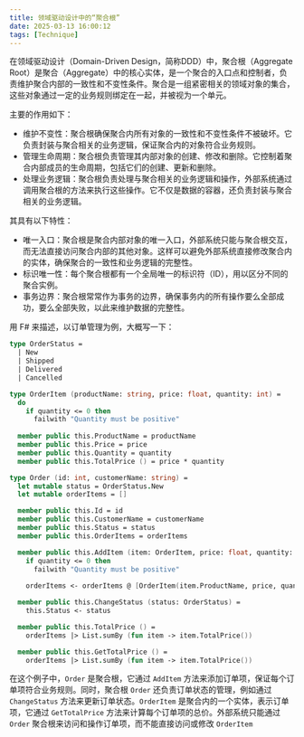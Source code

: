 ```yaml
---
title: 领域驱动设计中的“聚合根”
date: 2025-03-13 16:00:12
tags: [Technique]
---
```


在领域驱动设计（Domain-Driven Design，简称DDD）中，聚合根（Aggregate Root）是聚合（Aggregate）中的核心实体，是一个聚合的入口点和控制者，负责维护聚合内部的一致性和不变性条件。聚合是一组紧密相关的领域对象的集合，这些对象通过一定的业务规则绑定在一起，并被视为一个单元。

主要的作用如下：

- 维护不变性：聚合根确保聚合内所有对象的一致性和不变性条件不被破坏。它负责封装与聚合相关的业务逻辑，保证聚合内的对象符合业务规则。
- 管理生命周期：聚合根负责管理其内部对象的创建、修改和删除。它控制着聚合内部成员的生命周期，包括它们的创建、更新和删除。
- 处理业务逻辑：聚合根负责处理与聚合相关的业务逻辑和操作，外部系统通过调用聚合根的方法来执行这些操作。它不仅是数据的容器，还负责封装与聚合相关的业务逻辑。

其具有以下特性：

- 唯一入口：聚合根是聚合内部对象的唯一入口，外部系统只能与聚合根交互，而无法直接访问聚合内部的其他对象。这样可以避免外部系统直接修改聚合内的实体，确保聚合的一致性和业务逻辑的完整性。
- 标识唯一性：每个聚合根都有一个全局唯一的标识符（ID），用以区分不同的聚合实例。
- 事务边界：聚合根常常作为事务的边界，确保事务内的所有操作要么全部成功，要么全部失败，以此来维护数据的完整性。

用 F# 来描述，以订单管理为例，大概写一下：

```fsharp
type OrderStatus = 
  | New
  | Shipped
  | Delivered
  | Cancelled

type OrderItem (productName: string, price: float, quantity: int) = 
  do
    if quantity <= 0 then
      failwith "Quantity must be positive"
  
  member public this.ProductName = productName
  member public this.Price = price
  member public this.Quantity = quantity
  member public this.TotalPrice () = price * quantity

type Order (id: int, customerName: string) = 
  let mutable status = OrderStatus.New
  let mutable orderItems = []

  member public this.Id = id
  member public this.CustomerName = customerName
  member public this.Status = status
  member public this.OrderItems = orderItems

  member public this.AddItem (item: OrderItem, price: float, quantity: int) =
    if quantity <= 0 then
      failwith "Quantity must be positive"
    
    orderItems <- orderItems @ [OrderItem(item.ProductName, price, quantity)]

  member public this.ChangeStatus (status: OrderStatus) =
    this.Status <- status

  member public this.TotalPrice () =
    orderItems |> List.sumBy (fun item -> item.TotalPrice())

  member public this.GetTotalPrice () =
    orderItems |> List.sumBy (fun item -> item.TotalPrice())
```

在这个例子中，`Order` 是聚合根，它通过 `AddItem` 方法来添加订单项，保证每个订单项符合业务规则。同时，聚合根 `Order` 还负责订单状态的管理，例如通过 `ChangeStatus` 方法来更新订单状态。`OrderItem` 是聚合内的一个实体，表示订单项，它通过 `GetTotalPrice` 方法来计算每个订单项的总价。外部系统只能通过 `Order` 聚合根来访问和操作订单项，而不能直接访问或修改 `OrderItem`
